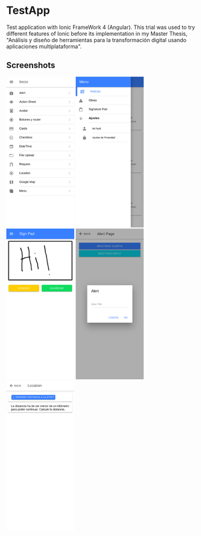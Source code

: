 # TestApp
Test application with Ionic FrameWork 4 (Angular). This trial was used to try different features of Ionic before its implementation in my Master Thesis, "Análisis y diseño de herramientas para la transformación digital usando aplicaciones multiplataforma".

## Screenshots

<img src="https://github.com/VicenteFL/TestApp/blob/master/Images/IMG1.png" width="180" height="400"/>

<img src="https://github.com/VicenteFL/TestApp/blob/master/Images/IMG2.png" width="180" height="400"/>

<img src="https://github.com/VicenteFL/TestApp/blob/master/Images/IMG3.png" width="180" height="400"/>

<img src="https://github.com/VicenteFL/TestApp/blob/master/Images/IMG4.png" width="180" height="400"/>

<img src="https://github.com/VicenteFL/TestApp/blob/master/Images/IMG5.png" width="180" height="400"/>

